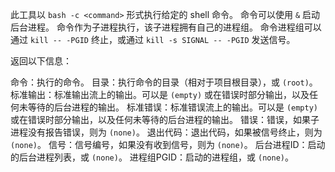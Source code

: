 此工具以 `bash -c <command>` 形式执行给定的 shell 命令。
命令可以使用 `&` 启动后台进程。
命令作为子进程执行，该子进程拥有自己的进程组。
命令进程组可以通过 `kill -- -PGID` 终止，或通过 `kill -s SIGNAL -- -PGID` 发送信号。

返回以下信息：

命令：执行的命令。
目录：执行命令的目录（相对于项目根目录），或 `(root)`。
标准输出：标准输出流上的输出。可以是 `(empty)` 或在错误时部分输出，以及任何未等待的后台进程的输出。
标准错误：标准错误流上的输出。可以是 `(empty)` 或在错误时部分输出，以及任何未等待的后台进程的输出。
错误：错误，如果子进程没有报告错误，则为 `(none)`。
退出代码：退出代码，如果被信号终止，则为 `(none)`。
信号：信号编号，如果没有收到信号，则为 `(none)`。
后台进程ID：启动的后台进程列表，或 `(none)`。
进程组PGID：启动的进程组，或 `(none)`。
